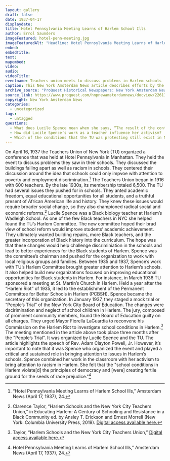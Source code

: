 ```yaml
---
layout: gallery
draft: false
date: 1937-04-17
displaydate: 
title: Hotel Pennsylvania Meeting Learns of Harlem School Ills
author: Errol Saunders
imageFeatured: hotel-penn-meeting.jpg
imageFeaturedAlt: "Headline: Hotel Pennsylvania Meeting Learns of Harlem School Ills"
embed: 
embedTitle: 
text: 
mapembed: 
video: 
audio:
videoTitle: 
eventname: Teachers union meets to discuss problems in Harlem schools
caption: This New York Amsterdam News article describes efforts by the Teachers Union of New York in 1937 to address problems in Harlem schools during a conference held at the Hotel Pennsylvania. Speakers at the event included Rev. Adam Clayton Powell and teacher Lucile Spence.
archive_source: "ProQuest Historical Newspapers: New York Amsterdam News"
source_link: https://www.proquest.com/hnpnewamsterdamnews/docview/226119628/abstract/5C2D3A16CC6E4280PQ/1?accountid=35635
copyright: New York Amsterdam News
categories:
  - uncategorized
tags:
  - untagged
questions:
  - What does Lucile Spence mean when she says, “The result of the continued neglect of this group in the heart of New York presents a challenging situation for the educator who sees the fruits of such neglect?”
  - How did Lucile Spence’s work as a teacher influence her activism?
  - Which of the conditions that the TU was protesting still exist in NYC schools today?
---
```


On April 16, 1937 the Teachers Union of New York (TU) organized a conference that was held at Hotel Pennsylvania in Manhattan. They held the event to discuss problems they saw in their schools. They discussed the buildings falling apart as well as racism in schools. They centered their discussion around the idea that schools could only impvoe with attention to poverty and employment discrimination.[^1]
The Teachers Union began in 1916 with 600 teachers. By the late 1930s, its membership totaled 6,500. The TU had several issues they pushed for in schools. They anted academic freedom, equal educational opportunities for all students, and a truthful present of African American life and history. They knew these issues would require broader social change, so they also championed radical social and economic reforms.[^2]
Lucile Spence was a Black biology teacher at Harlem’s Wadleigh School. As one of the few Black teachers in NYC she helped found the TU’s Harlem Committee. The new committee hoped their brad view of school reform would improve students’ academic achievement. They ultimately wanted building repairs, more Black teachers, and the greater incorporation of Black history into the curriculum. The hope was that these changes would help challenge discriminiation in the schools and lead to better experiences for the Black students of Harlem. Spence was the committee’s chairman and pushed for the organization to work with local religious groups and families. 
Between 1935 and 1937, Spence’s work with TU’s Harlem Committee brought greater attention to Harlem’s schools. It also helped build new organizations focused on improving educational opportunities for Black students in Harlem. For instance, in March 1936 TU sponsored a meeting at St. Martin’s Church in Harlem. Held a year after the “Harlem Riot” of 1935, it led to the establishment of the Permanent Committee for Better Schools in Harlem (PCBSH). Spence became the secretary of this organization. In January 1937, they staged a mock trial or “People’s Trial” of the New York City Board of Education. The changes were dscirimination and neglect of school children in Harlem. The jury, composed of prominent community members, found the Board of Education guilty on all charges. They urged Mayor Fiorella LaGuardia to reconvene his Commission on the Harlem Riot to investigate school conditions in Harlem.[^3]
The meeting mentioned in the article above took place three months after the "People’s Trial". It was organized by Lucile Spence and the TU. The article highlights the speech of Rev. Adam Clayton Powell, Jr. However, it’s important to note that it was Spence who organized the event and played a critical and sustained role in bringing attention to issues in Harlem’s schools. Spence combined her work in the classroom with her activism to bring attention to racism in Harlem. She felt that the  "school conditions in Harlem violate[d] the principles of democracy and [were] creating fertile ground for the seeds of race prejudice."[^4]

[^1]: “Hotel Pennsylvania Meeting Learns of Harlem School Ills,” Amsterdam News (April 17, 1937), 24.
[^2]: Clarence Taylor, “Harlem Schools and the New York City Teachers Union,” in Educating Harlem: A Century of Schooling and Resistance in a Black Community ed. by Ansley T. Erickson and Ernest Morrell (New York: Columbia University Press, 2019). [Digital access available here.](https://harlemeducationhistory.library.columbia.edu/book/chapters/06/)
[^3]: Taylor, “Harlem Schools and the New York City Teachers Union,” [Digital access available here.](https://harlemeducationhistory.library.columbia.edu/book/chapters/06/)
[^4]: Hotel Pennsylvania Meeting Learns of Harlem School Ills,” Amsterdam News (April 17, 1937), 24.
